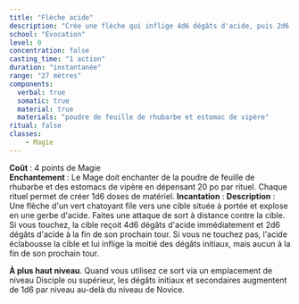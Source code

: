 ```yaml
---
title: "Flèche acide"
description: "Crée une flèche qui inflige 4d6 dégâts d'acide, puis 2d6 au round suivant."
school: "Évocation"
level: 0
concentration: false
casting_time: "1 action"
duration: "instantanée"
range: "27 mètres"
components:
  verbal: true
  somatic: true
  material: true
  materials: "poudre de feuille de rhubarbe et estomac de vipère"
ritual: false
classes:
    - Magie
---
```

**Coût** : 4 points de Magie  
**Enchantement** : Le Mage doit enchanter de la poudre de feuille de rhubarbe et des estomacs de vipère en dépensant 20 po par rituel. Chaque rituel permet de créer 1d6 doses de matériel.
**Incantation** : 
**Description** : Une flèche d'un vert chatoyant file vers une cible située à portée et explose en une gerbe d'acide. Faites une attaque de sort à distance contre la cible. Si vous touchez, la cible reçoit 4d6 dégâts d'acide immédiatement et 2d6 dégâts d'acide à la fin de son prochain tour. Si vous ne touchez pas, l'acide éclabousse la cible et lui inflige la moitié des dégâts initiaux, mais aucun à la fin de son prochain tour.

**À plus haut niveau**. Quand vous utilisez ce sort via un emplacement de niveau Disciple ou supérieur, les dégâts initiaux et secondaires augmentent de 1d6 par niveau au-delà du niveau de Novice.
